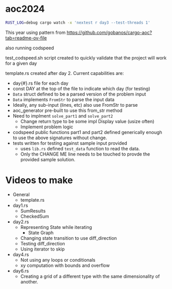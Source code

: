 # aoc2024

```sh
RUST_LOG=debug cargo watch -x 'nextest r day3 --test-threads 1'
```

This year using pattern from https://github.com/gobanos/cargo-aoc?tab=readme-ov-file

also running codspeed

test_codspeed.sh script created to quickly validate that the project will work for a given day

template.rs created after day 2.  Current capabilities are:

- day{#}.rs file for each day
- const DAY at the top of the file to indicate which day (for testing)
- `Data` struct defined to be a parsed version of the problem input
- `Data` implements `FromStr` to parse the input data
- Ideally, any sub-input (lines, etc) also use FromStr to parse
- aoc_generator pre-built to use this from_str method
- Need to implment `solve_part1` and `solve_part2`
    - Change return type to be some impl Display value (usize often)
    - Implement problem logic
- codspeed public functions part1 and part2 defined generically enough to use the above signatures without change.
- tests written for testing against sample input provided
    - uses `lib.rs` defined `test_data` function to read the data.
    - Only the CHANGE ME line needs to be touched to provde the provided sample solution.

# Videos to make

- General
    - template.rs
- day1.rs
    - SumResults
    - CheckedSum
- day2.rs
    - Representing State while iterating
        - State Graph
    - Changing state transition to use diff_direction
    - Testing diff_direction
    - Using iterator to skip
- day4.rs
    - Not using any loops or conditionals
    - xy computation with bounds and overflow
- day6.rs
    - Creating a grid of a different type with the same dimensionality of another.